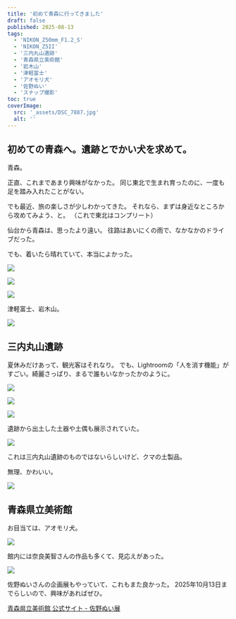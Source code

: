 ```yaml
---
title: '初めて青森に行ってきました'
draft: false
published: 2025-08-13
tags:
  - 'NIKON_Z50mm_F1.2_S'
  - 'NIKON_Z5II'
  - '三内丸山遺跡'
  - '青森県立美術館'
  - '岩木山'
  - '津軽富士'
  - 'アオモリ犬'
  - '佐野ぬい'
  - 'スナップ撮影'
toc: true
coverImage:
  src: '_assets/DSC_7887.jpg'
  alt: ''
---
```

## 初めての青森へ。遺跡とでかい犬を求めて。

青森。

正直、これまであまり興味がなかった。
同じ東北で生まれ育ったのに、一度も足を踏み入れたことがない。

でも最近、旅の楽しさが少しわかってきた。
それなら、まずは身近なところから攻めてみよう、と。
（これで東北はコンプリート）

仙台から青森は、思ったより遠い。
往路はあいにくの雨で、なかなかのドライブだった。

でも、着いたら晴れていて、本当によかった。

![](_assets/DSC_7886.jpg)

![](_assets/DSC_7890.jpg)

![](_assets/DSC_7891.jpg)

津軽富士、岩木山。

![](_assets/DSC_7889.jpg)

## 三内丸山遺跡

夏休みだけあって、観光客はそれなり。
でも、Lightroomの「人を消す機能」がすごい。綺麗さっぱり、まるで誰もいなかったかのように。

![](_assets/DSC_7895.jpg)

![](_assets/DSC_7900.jpg)

![](_assets/DSC_7907.jpg)

遺跡から出土した土器や土偶も展示されていた。

![](_assets/DSC_7914.jpg)

これは三内丸山遺跡のものではないらしいけど、クマの土製品。

無理、かわいい。

![](_assets/DSC_7920.jpg)

## 青森県立美術館

お目当ては、アオモリ犬。

![](_assets/DSC_7959.jpg)

館内には奈良美智さんの作品も多くて、見応えがあった。

![](_assets/DSC_7936.jpg)

佐野ぬいさんの企画展もやっていて、これもまた良かった。
2025年10月13日までらしいので、興味があればぜひ。

[青森県立美術館 公式サイト - 佐野ぬい展](https://www.aomori-museum.jp/schedule/16385/)
